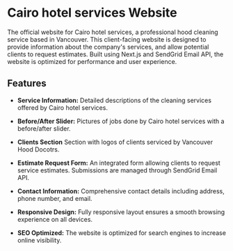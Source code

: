 # Cairo hotel services Website

The official website for Cairo hotel services, a professional hood cleaning service based in Vancouver. This client-facing website is designed to provide information about the company's services, and allow potential clients to request estimates. Built using Next.js and SendGrid Email API, the website is optimized for performance and user experience.

## Features

- **Service Information:** Detailed descriptions of the cleaning services offered by Cairo hotel services.
  
- **Before/After Slider:** Pictures of jobs done by Cairo hotel services with a before/after slider.

- **Clients Section** Section with logos of clients serviced by Vancouver Hood Docotrs.
  
- **Estimate Request Form:** An integrated form allowing clients to request service estimates. Submissions are managed through SendGrid Email API.

- **Contact Information:** Comprehensive contact details including address, phone number, and email.

- **Responsive Design:** Fully responsive layout ensures a smooth browsing experience on all devices.

- **SEO Optimized:** The website is optimized for search engines to increase online visibility.
